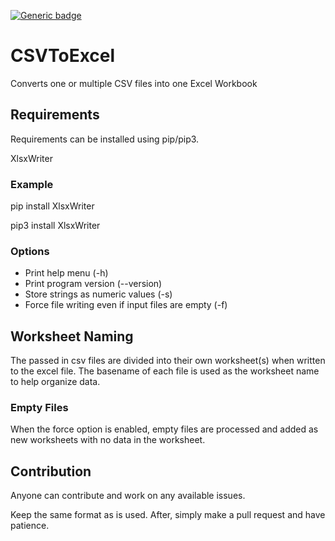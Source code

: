 [![Generic badge](https://img.shields.io/badge/development%20status-in%20development-red.svg "Development Status")](https://shields.io/)
    
# CSVToExcel

Converts one or multiple CSV files into one Excel Workbook

## Requirements

Requirements can be installed using pip/pip3.

XlsxWriter

### Example

pip install XlsxWriter

pip3 install XlsxWriter

### Options

* Print help menu (-h)
* Print program version (--version)
* Store strings as numeric values (-s)
* Force file writing even if input files are empty (-f)

## Worksheet Naming

The passed in csv files are divided into their own worksheet(s) when written to the
excel file. The basename of each file is used as the worksheet name to help
organize data.

### Empty Files

When the force option is enabled, empty files are processed and added as new
worksheets with no data in the worksheet.

## Contribution

Anyone can contribute and work on any available issues.

Keep the same format as is used. After, simply make a pull request and have
patience.
